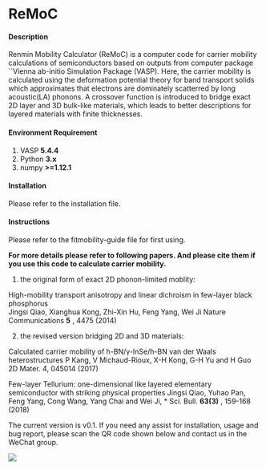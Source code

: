 # ReMoC

#### Description
Renmin Mobility Calculator (ReMoC) is a computer code for carrier mobility calculations of semiconductors based on outputs from computer package ``Vienna ab-initio Simulation Package (VASP). Here, the carrier mobility is calculated using the deformation potential theory for band transport solids which approximates that electrons are dominately scatterred by  long acoustic(LA) phonons. A crossover function is introduced to bridge exact 2D layer and 3D bulk-like materials, which leads to better descriptions for layered materials with finite thicknesses.

#### Environment Requirement

1. VASP **5.4.4** 
2. Python **3.x** 
3. numpy **>=1.12.1**

#### Installation

Please refer to the installation file.

#### Instructions

 Please refer to the fitmobility-guide file for first using.

 **For more  details please refer to following papers. And please cite them if you use this code to calculate carrier mobility.** 

1. the original form of exact 2D phonon-limited moblity:

High-mobility transport anisotropy and linear dichroism in few-layer black phosphorus  
Jingsi Qiao, Xianghua Kong, Zhi-Xin Hu, Feng Yang, Wei Ji
Nature Communications  **5** , 4475 (2014)

2. the revised version bridging 2D and 3D materials:

Calculated carrier mobility of h-BN/γ-InSe/h-BN van der Waals heterostructures
P Kang, V Michaud-Rioux, X-H Kong, G-H Yu and H Guo 
2D Mater. 4, 045014  (2017) 

Few-layer Tellurium: one-dimensional like layered elementary semiconductor with striking physical properties
Jingsi Qiao, Yuhao Pan, Feng Yang, Cong Wang, Yang Chai and Wei Ji, *
Sci. Bull.   **63(3)**  , 159-168 (2018)

The current version is v0.1. If you need any assist for installation, usage and bug report, please scan the QR code shown below and contact us in the WeChat group.

![](http://sim.phys.ruc.edu.cn/upload/images/2019/2/2516421481.png "")

